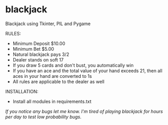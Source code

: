 # blackjack
Blackjack using Tkinter, PIL and Pygame

RULES:
 - Minimum Deposit $10.00
 - Minimum Bet $5.00
 - Natural blackjack pays 3/2
 - Dealer stands on soft 17
 - If you draw 5 cards and don't bust, you automatically win
 - If you have an ace and the total value of your hand exceeds 21, then all aces in your hand are  converted to 1s
 - All rules are applicable to the dealer as well

 
 
 INSTALLATION:
 - Install all modules in requirements.txt



*If you notice any bugs let me know. I'm tired of playing blackjack for hours per day to test low probability bugs.*
